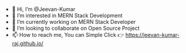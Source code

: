 - 👋 Hi, I’m @Jeevan-Kumar
- 👀 I’m interested in MERN Stack Development
- 🌱 I’m currently working on MERN Stack Developer
- 💞️ I’m looking to collaborate on Open Source Project
- 📫 How to reach me, You can Simple Click 👉 https://jeevan-kumar-raj.github.io/

<!---
Jeevan-Trantor/Jeevan-Trantor is a ✨ special ✨ repository because its `README.md` (this file) appears on your GitHub profile.
You can click the Preview link to take a look at your changes.
--->
